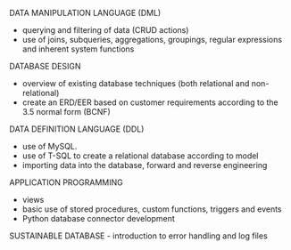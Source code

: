 DATA MANIPULATION LANGUAGE (DML)

- querying and filtering of data (CRUD actions)
- use of joins, subqueries, aggregations, groupings, regular expressions and inherent system functions

DATABASE DESIGN

- overview of existing database techniques (both relational and non-relational)
- create an ERD/EER based on customer requirements according to the 3.5 normal form (BCNF)

DATA DEFINITION LANGUAGE (DDL)

- use of MySQL.
- use of T-SQL to create a relational database according to model
- importing data into the database, forward and reverse engineering

APPLICATION PROGRAMMING

- views
- basic use of stored procedures, custom functions, triggers and events
- Python database connector development

SUSTAINABLE DATABASE - introduction to error handling and log files
